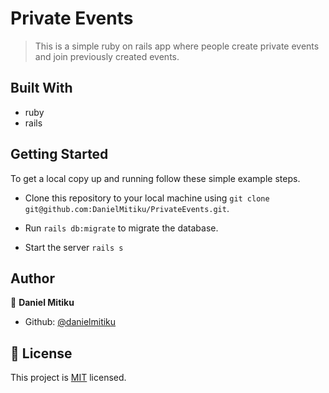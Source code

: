 # Private Events

> This is a simple ruby on rails app where people create private events and join previously created events.

## Built With

- ruby
- rails


## Getting Started

To get a local copy up and running follow these simple example steps.

 - Clone this repository to your local machine using ```git clone git@github.com:DanielMitiku/PrivateEvents.git```.

 - Run ```rails db:migrate``` to migrate the database.

 - Start the server ```rails s```


## Author

👤 **Daniel Mitiku**

- Github: [@danielmitiku](https://github.com/DanielMitiku)


## 📝 License

This project is [MIT](http://www.tldrlegal.com/license/mit-license) licensed.


